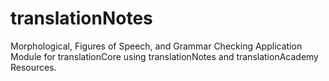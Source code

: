 # translationNotes
Morphological, Figures of Speech, and Grammar Checking Application Module for translationCore using translationNotes and translationAcademy Resources.
